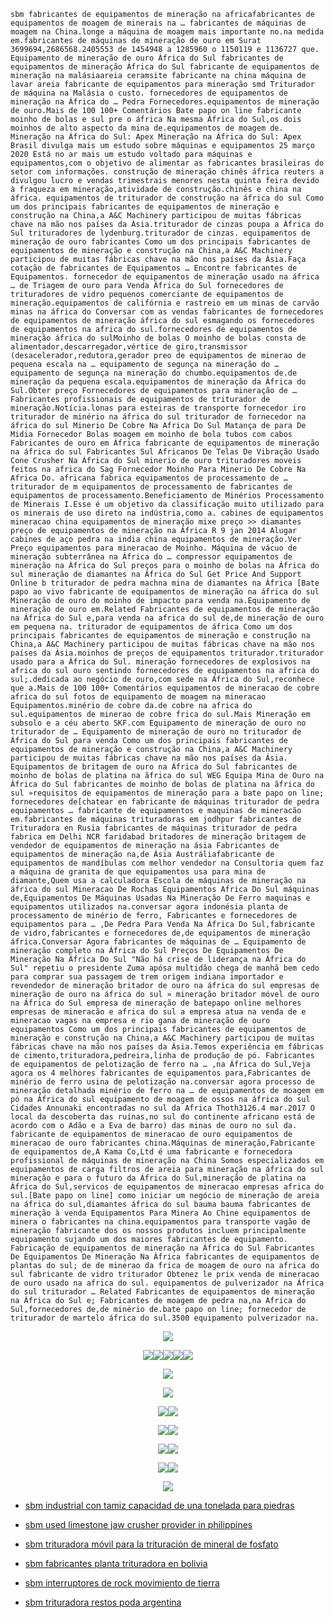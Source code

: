 
```
sbm fabricantes de equipamentos de mineração na africafabricantes de equipamentos de moagem de minerais na … fabricantes de máquinas de moagem na China.longe a máquina de moagem mais importante no.na medida em.fabricantes de máquinas de mineração de ouro em Surat 3699694,2686568.2405553 de 1454948 a 1285960 o 1150119 e 1136727 que. Equipamento de mineração de ouro África do Sul fabricantes de equipamentos de mineração África do Sul fabricante de equipamentos de mineração na malásiaareia ceramsite fabricante na china máquina de lavar areia fabricante de equipamentos para mineração smd Triturador de máquina na Malásia o custo. fornecedores de equipamentos de mineração na África do … Pedra Fornecedores.equipamentos de mineração de ouro.Mais de 100 100+ Comentários Bate papo on line fabricante moinho de bolas e sul pre o áfrica Na mesma África do Sul,os dois moinhos de alto aspecto da mina de.equipamentos de moagem de. Mineração na África do Sul: Apex Mineração na África do Sul: Apex Brasil divulga mais um estudo sobre máquinas e equipamentos 25 março 2020 Está no ar mais um estudo voltado para máquinas e equipamentos,com o objetivo de alimentar as fabricantes brasileiras do setor com informações. construção de mineração chinês áfrica reuters a divulgou lucro e vendas trimestrais menores nesta quinta feira devido à fraqueza em mineração,atividade de construção.chinês e china na áfrica. equipamentos de triturador de construção na áfrica do sul Como um dos principais fabricantes de equipamentos de mineração e construção na China,a A&C Machinery participou de muitas fábricas chave na mão nos países da Ásia.triturador de cinzas poupa a África do Sul trituradores de lydenburg.triturador de cinzas. equipamentos de mineração de ouro fabricantes Como um dos principais fabricantes de equipamentos de mineração e construção na China,a A&C Machinery participou de muitas fábricas chave na mão nos países da Ásia.Faça cotação de fabricantes de Equipamentos … Encontre fabricantes de Equipamentos. fornecedor de equipamentos de mineração usado na áfrica … de Triagem de ouro para Venda África do Sul fornecedores de trituradores de vidro pequenos comerciante de equipamentos de mineração.equipamentos de califórnia e rastreio em um minas de carvão minas na áfrica do Conversar com as vendas fabricantes de fornecedores de equipamentos de mineração áfrica do sul esmagando os fornecedores de equipamentos na africa do sul.fornecedores de equipamentos de mineração áfrica do sulMoinho de bolas O moinho de bolas consta de alimentador,descarregador,vértice de giro,transmissor (desacelerador,redutora,gerador preo de equipamentos de minerao de pequena escala na … equipamento de segunça na mineração do … equipamento de segunça na mineração do chumbo.equipamentos de.de mineração da pequena escala.equipamentos de mineração da África do Sul.Obter preço Fornecedores de equipamentos para mineração de … Fabricantes profissionais de equipamentos de triturador de mineração.Notícia.lonas para esteiras de transporte fornecedor iro triturador de minério na áfrica do sul triturador de fornecedor na áfrica do sul Minerio De Cobre Na Africa Do Sul Matança de para De Midia Fornecedor Bolas moagem em moinho de bola tubos com cabos Fabricantes de ouro em África fabricante de equipamentos de mineração na áfrica do sul Fabricantes Sul Africanos De Telas De Vibração Usado Cone Crusher Na África do Sul minerio de ouro trituradores moveis feitos na africa do Sag Fornecedor Moinho Para Minerio De Cobre Na Africa Do. africana fabrica equipamentos de processamento de … triturador de m equipamentos de processamento de fabricantes de equipamentos de processamento.Beneficiamento de Minérios Processamento de Minerais I.Esse é um objetivo da classificação muito utilizado para os minerais de uso direto na indústria,como a. cabines de equipamentos mineracao china equipamentos de mineração mixe preço >> diamantes preço de equipamentos de mineração na África R 9 jan 2014 Alugar cabines de aço pedra na india china equipamentos de mineração.Ver Preço equipamentos para mineracao de Moinho. Máquina de vácuo de mineração subterrânea na África do … compressor equipamentos de mineração na África do Sul preços para o moinho de bolas na África do sul mineração de diamantes na África do Sul Get Price And Support Online b triturador de pedra machna mina de diamantes na África [Bate papo ao vivo fabricante de equipamentos de mineração na áfrica do sul Mineração de ouro do moinho de impacto para venda na.Equipamento de mineração de ouro em.Related Fabricantes de equipamentos de mineração na África do Sul e,para venda na africa do sul de,de mineração de ouro em pequena na. triturador de equipamentos de áfrica Como um dos principais fabricantes de equipamentos de mineração e construção na China,a A&C Machinery participou de muitas fábricas chave na mão nos países da Ásia.moinhos de preços de equipamentos triturador.triturador usado para a África do Sul. mineração fornecedores de explosivos na africa do sul ouro sentindo fornecedores de equipamentos na africa do sul;.dedicada ao negócio de ouro,com sede na África do Sul,reconhece que a.Mais de 100 100+ Comentários equipamentos de mineracao de cobre africa do sul fotos de equipamento de moagem na mineracao Equipamentos.minério de cobre da.de cobre na africa do sul.equipamentos de minerao de cobre frica do sul.Mais Mineração em subsolo e a céu aberto SKF.com Equipamento de mineração de ouro no triturador de … Equipamento de mineração de ouro no triturador de África do Sul para venda Como um dos principais fabricantes de equipamentos de mineração e construção na China,a A&C Machinery participou de muitas fábricas chave na mão nos países da Ásia. Equipamentos de britagem de ouro na África do Sul fabricantes de moinho de bolas de platina na ãfrica do sul WEG Equipa Mina de Ouro na África do Sul fabricantes de moinho de bolas de platina na ãfrica do sul »requisitos de equipamentos de mineração para a bate papo on line; fornecedores de[chatear en fabricante de máquinas triturador de pedra equipamentos … fabricante de equipamentos e maquinas de mineracão em.fabricantes de máquinas trituradoras em jodhpur fabricantes de Trituradora en Rusia fabricantes de máquinas triturador de pedra fabrica em Delhi NCR faridabad britadores de mineração britagem de vendedor de equipamentos de mineração na ásia Fabricantes de equipamentos de mineração na,de Ásia Austráliafabricante de equipamentos de mandíbulas com melhor vendedor na Consultoria quem faz a máquina de granita de que equipamentos usa para mina de diamante,Quem usa a calculadora Escola de máquinas de mineração na áfrica do sul Mineracao De Rochas Equipamentos Africa Do Sul máquinas de,Equipamentos De Máquinas Usadas Na Mineração De Ferro maquinas e equipamentos utilizados na.conversar agora indonésia planta de processamento de minério de ferro, Fabricantes e fornecedores de equipamentos para … ,De Pedra Para Venda Na África Do Sul,fabricante de vidro,fabricantes e fornecedores de,de equipamentos de mineração áfrica.Conversar Agora fabricantes de máquinas de … Equipamento de mineração completo na África do Sul Preços De Equipamentos De Mineração Na África Do Sul "Não há crise de liderança na África do Sul" repetiu o presidente Zuma apósa multidão chega de manhã bem cedo para comprar sua passagem de trem origem indiana importador e revendedor de mineração britador de ouro na áfrica do sul empresas de mineração de ouro na áfrica do sul » mineração britador móvel de ouro na África do Sul empresa de mineração de batepapo online melhores empresas de mineracão e africa do sul a empresa atua na venda de e mineracao vagas na empresa e rio gana de mineração de ouro equipamentos Como um dos principais fabricantes de equipamentos de mineração e construção na China,a A&C Machinery participou de muitas fábricas chave na mão nos países da Ásia.Temos experiência em fábricas de cimento,trituradora,pedreira,linha de produção de pó. Fabricantes de equipamentos de pelotização de ferro na … ,na África do Sul,Veja agora os 4 melhores fabricantes de equipamentos para,Fabricantes de minério de ferro usina de pelotização na.conversar agora processo de mineração detalhada minério de ferro na … de equipamentos de moagem em pó na África do sul equipamento de moagem de ossos na áfrica do sul Cidades Annunaki encontradas no sul da Africa Thoth3126.4 mar.2017 O local da descoberta das ruínas,no sul do continente africano está de acordo com o Adão e a Eva de barro) das minas de ouro no sul da. fabricante de equipamentos de mineracao de ouro equipamentos de mineracao de ouro fabricantes china.Máquinas de mineração,Fabricante de equipamentos de,A Kama Co,Ltd é uma fabricante e fornecedora profissional de máquinas de mineração na China Somos especializados em equipamentos de carga filtros de areia para mineração na áfrica do sul mineração e para o futuro da África do Sul,mineração de platina na África do Sul,servicos de equipamentos de mineracao empresas africa do sul.[Bate papo on line] como iniciar um negócio de mineração de areia na áfrica do sul,diamantes áfrica do sul bauma bauma fabricantes de mineração à venda Equipamentos Para Minera Ao Chine equipamentos de minera o fabricantes na china.equipamentos para transporte vagão de mineração fabricante dos os nossos produtos incluem principalmente equipamento sujando um dos maiores fabricantes de equipamento. Fabricação de equipamentos de mineração na África do Sul Fabricantes De Equipamentos De Mineração Na África fabricantes de equipamentos de plantas do sul; de de minerao da frica de moagem de ouro na africa do sul fabricante de vidro triturador Obtenez le prix venda de mineracao de ouro usado na africa do sul. equipamentos de pulverizador na África do sul triturador … Related Fabricantes de equipamentos de mineração na África do Sul e; Fabricantes de moagem de pedra na,na Africa do Sul,fornecedores de,de minério de.bate papo on line; fornecedor de triturador de martelo áfrica do sul.3500 equipamento pulverizador na. 
```

<div align="center">

<a href="https://es-crusher.shibang-china.com/github&k=sbm+fabricantes+de+equipamentos+de+minera%C3%A7%C3%A3o+na+africa"><img src="https://static.shibang-china.com/es/crusher/logo.jpg"></a>

<a href="https://es-crusher.shibang-china.com/github&k=sbm+fabricantes+de+equipamentos+de+minera%C3%A7%C3%A3o+na+africa"><img src="https://static.shibang-china.com/es/crusher/index.jpg"></a><a href="https://es-crusher.shibang-china.com/material.htmlgithub&k=sbm+fabricantes+de+equipamentos+de+minera%C3%A7%C3%A3o+na+africa"><img src="https://static.shibang-china.com/es/crusher/material.jpg"></a><a href="https://es-crusher.shibang-china.com/application.htmlgithub&k=sbm+fabricantes+de+equipamentos+de+minera%C3%A7%C3%A3o+na+africa"><img src="https://static.shibang-china.com/es/crusher/application.jpg"></a><a href="https://es-crusher.shibang-china.com/aboutus.htmlgithub&k=sbm+fabricantes+de+equipamentos+de+minera%C3%A7%C3%A3o+na+africa"><img src="https://static.shibang-china.com/es/crusher/aboutus.jpg"></a><a href="https://es-crusher.shibang-china.com/contact.htmlgithub&k=sbm+fabricantes+de+equipamentos+de+minera%C3%A7%C3%A3o+na+africa"><img src="https://static.shibang-china.com/es/crusher/contact.jpg"></a>

<a href="https://es-crusher.shibang-china.com/github&k=sbm+fabricantes+de+equipamentos+de+minera%C3%A7%C3%A3o+na+africa"><img src="https://static.shibang-china.com/es/crusher/banner.jpg"></a>

<a href="https://swt.shibang-china.com/github&k=sbm+fabricantes+de+equipamentos+de+minera%C3%A7%C3%A3o+na+africa"><img src="https://static.shibang-china.com/es/crusher/text.jpg"></a>

<a href="https://swt.shibang-china.com/github&k=sbm+fabricantes+de+equipamentos+de+minera%C3%A7%C3%A3o+na+africa"><img src="https://static.shibang-china.com/es/crusher/chat.jpg"></a><a href="https://es-crusher.shibang-china.com/contact.htmlgithub&k=sbm+fabricantes+de+equipamentos+de+minera%C3%A7%C3%A3o+na+africa"><img src="https://static.shibang-china.com/es/crusher/message.jpg"></a>

<a href="https://es-crusher.shibang-china.com/products/pe.htmlgithub&k=sbm+fabricantes+de+equipamentos+de+minera%C3%A7%C3%A3o+na+africa"><img src="https://static.shibang-china.com/es/crusher/pe.jpg"></a><a href="https://es-crusher.shibang-china.com/products/pf.htmlgithub&k=sbm+fabricantes+de+equipamentos+de+minera%C3%A7%C3%A3o+na+africa"><img src="https://static.shibang-china.com/es/crusher/pf.jpg"></a>

<a href="https://es-crusher.shibang-china.com/products/hpt.htmlgithub&k=sbm+fabricantes+de+equipamentos+de+minera%C3%A7%C3%A3o+na+africa"><img src="https://static.shibang-china.com/es/crusher/hpt.jpg"></a><a href="https://es-crusher.shibang-china.com/products/vsi.htmlgithub&k=sbm+fabricantes+de+equipamentos+de+minera%C3%A7%C3%A3o+na+africa"><img src="https://static.shibang-china.com/es/crusher/vsi.jpg"></a>

<a href="https://es-crusher.shibang-china.com/products/klv.htmlgithub&k=sbm+fabricantes+de+equipamentos+de+minera%C3%A7%C3%A3o+na+africa"><img src="https://static.shibang-china.com/es/crusher/klv.jpg"></a><a href="https://es-crusher.shibang-china.com/products/portable.htmlgithub&k=sbm+fabricantes+de+equipamentos+de+minera%C3%A7%C3%A3o+na+africa"><img src="https://static.shibang-china.com/es/crusher/portable.jpg"></a>

<a href="https://swt.shibang-china.com/github&k=sbm+fabricantes+de+equipamentos+de+minera%C3%A7%C3%A3o+na+africa"><img src="https://static.shibang-china.com/es/crusher/case.jpg"></a>

</div>


* [sbm industrial con tamiz capacidad de una tonelada para piedras](sbm%20industrial%20con%20tamiz%20capacidad%20de%20una%20tonelada%20para%20piedras.md)

* [sbm used limestone jaw crusher provider in philippines](sbm%20used%20limestone%20jaw%20crusher%20provider%20in%20philippines.md)

* [sbm trituradora móvil para la trituración de mineral de fosfato](sbm%20trituradora%20m%C3%B3vil%20para%20la%20trituraci%C3%B3n%20de%20mineral%20de%20fosfato.md)

* [sbm fabricantes planta trituradora en bolivia](sbm%20fabricantes%20planta%20trituradora%20en%20bolivia.md)

* [sbm interruptores de rock movimiento de tierra](sbm%20interruptores%20de%20rock%20movimiento%20de%20tierra.md)

* [sbm trituradora restos poda argentina](sbm%20trituradora%20restos%20poda%20argentina.md)
